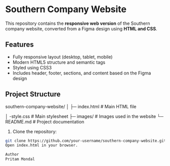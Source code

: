 # Southern Company Website

This repository contains the **responsive web version** of the Southern company website, converted from a Figma design using **HTML and CSS**.

## Features

- Fully responsive layout (desktop, tablet, mobile)
- Modern HTML5 structure and semantic tags
- Styled using CSS3
- Includes header, footer, sections, and content based on the Figma design

## Project Structure

southern-company-website/
│
├─ index.html # Main HTML file

│ -style.css # Main stylesheet
├─ images/ # Images used in the website
└─ README.md # Project documentation

1. Clone the repository:
```bash
git clone https://github.com/your-username/southern-company-website.git
Open index.html in your browser.

Author
Pritam Mondal
